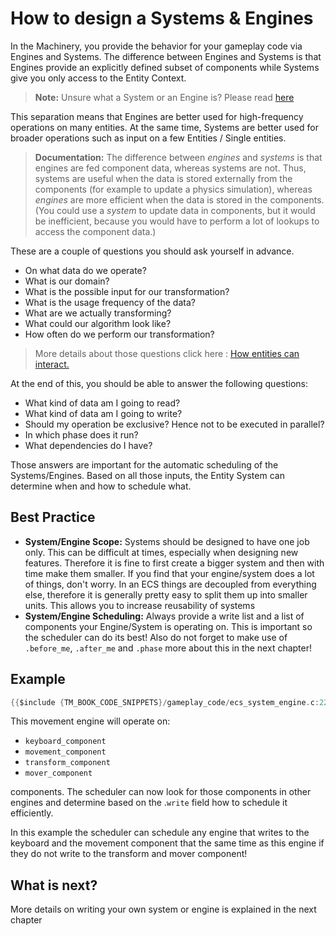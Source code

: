 # How to design a Systems & Engines

In the Machinery, you provide the behavior for your gameplay code via Engines and Systems. The difference between Engines and Systems is that Engines provide an explicitly defined subset of components while Systems give you only access to the Entity Context.

> **Note:** Unsure what a System or an Engine is? Please read  [here]({{the_machinery_book}}/gameplay_coding/ecs/index.html)

This separation means that Engines are better used for high-frequency operations on many entities. At the same time, Systems are better used for broader operations such as input on a few Entities / Single entities.



> **Documentation:** The difference between *engines* and *systems* is that engines are fed component data, whereas systems are not. Thus, systems are useful when the data is stored externally from the components (for example to update a physics simulation), whereas *engines* are more efficient when the data  is stored in the components. (You could use a *system* to update data in components, but it would be inefficient, because you would have to perform a lot of lookups to access the component data.)



These are a couple of questions you should ask yourself in advance.

- On what data do we operate?
- What is our domain?
- What is the possible input for our transformation?
- What is the usage frequency of the data?
- What are we actually transforming?
- What could our algorithm look like?
- How often do we perform our transformation?

> More details about those questions click here : [How entities can interact.]({{base_url}}/gameplay_coding/ecs/how_entites_can_interact.html)

At the end of this, you should be able to answer the following questions:

- What kind of data am I going to read?
- What kind of data am I going to write?
- Should my operation be exclusive? Hence not to be executed in parallel?
- In which phase does it run? 
- What dependencies do I have?

Those answers are important for the automatic scheduling of the Systems/Engines. Based on all those inputs, the Entity System can determine when and how to schedule what.

## Best Practice

- **System/Engine Scope:** Systems should be designed to have one job only. This can be difficult at times, especially when designing new features. Therefore it is fine to first create a bigger system and then with time make them smaller. If you find that your engine/system does a lot of things, don't worry. In an ECS things are decoupled from everything else, therefore it is generally pretty easy to split them up into smaller units. This allows you to increase reusability of systems
- **System/Engine Scheduling:** Always provide a write list and a list of components your Engine/System is operating on. This is important so the scheduler can do its best! Also do not forget to make use of `.before_me`, `.after_me` and `.phase` more about this in the next chapter!

## Example 

```c
{{$include {TM_BOOK_CODE_SNIPPETS}/gameplay_code/ecs_system_engine.c:22:30}}
```

This movement engine will operate on:

- `keyboard_component`
- `movement_component`
- `transform_component`
- `mover_component`

components. The scheduler can now look for those components in other engines and determine based on the .`write` field how to schedule it efficiently.

In this example the scheduler can schedule any engine that writes to the keyboard and the movement component that the same time as this engine if they do not write to the transform and mover component!

## What is next?

More details on writing your own system or engine is explained in the next chapter



